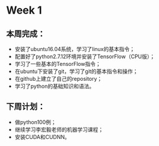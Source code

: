 # Week 1
## 本周完成：
- 安装了ubuntu16.04系统，学习了linux的基本指令；
- 配置好了python2.7.12环境并安装了TensorFlow（CPU版）；
- 学习了一些基本的TensorFlow指令；
- 在ubuntu下安装了git，学习了git的基本指令和操作；
- 在github上建立了自己的repository；
- 学习了python的基础知识和语法。

## 下周计划：
- 做python100例；
- 继续学习李宏毅老师的机器学习课程；
- 安装CUDA和CUDNN。